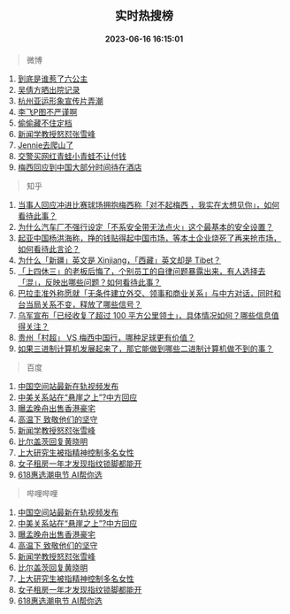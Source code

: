 <div align="center"><h2>实时热搜榜</h2><h4>2023-06-16 16:15:01</h4></div>

> 微博  

1. [到底是谁惹了六公主](https://s.weibo.com/weibo?q=%23%E5%88%B0%E5%BA%95%E6%98%AF%E8%B0%81%E6%83%B9%E4%BA%86%E5%85%AD%E5%85%AC%E4%B8%BB%23&t=31&band_rank=1&Refer=top)<br />
2. [吴倩方晒出院记录](https://s.weibo.com/weibo?q=%23%E5%90%B4%E5%80%A9%E6%96%B9%E6%99%92%E5%87%BA%E9%99%A2%E8%AE%B0%E5%BD%95%23&t=31&band_rank=2&Refer=top)<br />
3. [杭州亚运形象宣传片弄潮](https://s.weibo.com/weibo?q=%23%E6%9D%AD%E5%B7%9E%E4%BA%9A%E8%BF%90%E5%BD%A2%E8%B1%A1%E5%AE%A3%E4%BC%A0%E7%89%87%E5%BC%84%E6%BD%AE%23&t=31&band_rank=3&Refer=top)<br />
4. [李飞P图不严谨啊](https://s.weibo.com/weibo?q=%23%E6%9D%8E%E9%A3%9EP%E5%9B%BE%E4%B8%8D%E4%B8%A5%E8%B0%A8%E5%95%8A%23&t=31&band_rank=4&Refer=top)<br />
5. [偷偷藏不住定档](https://s.weibo.com/weibo?q=%E5%81%B7%E5%81%B7%E8%97%8F%E4%B8%8D%E4%BD%8F%E5%AE%9A%E6%A1%A3&t=31&band_rank=5&Refer=top)<br />
6. [新闻学教授怒怼张雪峰](https://s.weibo.com/weibo?q=%23%E6%96%B0%E9%97%BB%E5%AD%A6%E6%95%99%E6%8E%88%E6%80%92%E6%80%BC%E5%BC%A0%E9%9B%AA%E5%B3%B0%23&t=31&band_rank=6&Refer=top)<br />
7. [Jennie去爬山了](https://s.weibo.com/weibo?q=%23Jennie%E5%8E%BB%E7%88%AC%E5%B1%B1%E4%BA%86%23&t=31&band_rank=7&Refer=top)<br />
8. [交警买网红青蛙小青蛙不让付钱](https://s.weibo.com/weibo?q=%23%E4%BA%A4%E8%AD%A6%E4%B9%B0%E7%BD%91%E7%BA%A2%E9%9D%92%E8%9B%99%E5%B0%8F%E9%9D%92%E8%9B%99%E4%B8%8D%E8%AE%A9%E4%BB%98%E9%92%B1%23&t=31&band_rank=8&Refer=top)<br />
9. [梅西回应到中国大部分时间待在酒店](https://s.weibo.com/weibo?q=%23%E6%A2%85%E8%A5%BF%E5%9B%9E%E5%BA%94%E5%88%B0%E4%B8%AD%E5%9B%BD%E5%A4%A7%E9%83%A8%E5%88%86%E6%97%B6%E9%97%B4%E5%BE%85%E5%9C%A8%E9%85%92%E5%BA%97%23&t=31&band_rank=9&Refer=top)<br />

> 知乎  

1. [当事人回应冲进比赛球场拥抱梅西称「对不起梅西 ，我实在太想见你」，如何看待此事？](https://www.zhihu.com/question/606862192)<br />
2. [为什么汽车厂不强行设定「不系安全带无法点火」这个最基本的安全设置？](https://www.zhihu.com/question/604311886)<br />
3. [起亚中国杨洪海称，挣的钱贴得起中国市场，等本土企业烧死了再来抢市场，如何看待此言论？](https://www.zhihu.com/question/606934018)<br />
4. [为什么「新疆」英文是 Xinjiang，「西藏」英文却是 Tibet？](https://www.zhihu.com/question/606293073)<br />
5. [「上四休三」的老板后悔了，个别员工的自律问题暴露出来，有人选择去「混」，反映出哪些问题？如何看待此事？](https://www.zhihu.com/question/606430833)<br />
6. [巴拉圭准外称愿就「无条件建立外交、领事和商业关系」与中方对话，同时和台当局关系不变，释放了哪些信号？](https://www.zhihu.com/question/606637125)<br />
7. [乌军宣布「已经收复了超过 100 平方公里领土」，具体情况如何？哪些信息值得关注？](https://www.zhihu.com/question/606939911)<br />
8. [贵州「村超」 VS 梅西中国行，哪种足球更有价值？](https://www.zhihu.com/question/606948736)<br />
9. [如果三进制计算机发展起来了，那它能做到哪些二进制计算机做不到的事？](https://www.zhihu.com/question/606341223)<br />

> 百度  

1. [中国空间站最新在轨视频发布](https://www.baidu.com/s?wd=%E4%B8%AD%E5%9B%BD%E7%A9%BA%E9%97%B4%E7%AB%99%E6%9C%80%E6%96%B0%E5%9C%A8%E8%BD%A8%E8%A7%86%E9%A2%91%E5%8F%91%E5%B8%83&sa=fyb_news&rsv_dl=fyb_news)<br />
2. [中美关系站在“悬崖之上”?中方回应](https://www.baidu.com/s?wd=%E4%B8%AD%E7%BE%8E%E5%85%B3%E7%B3%BB%E7%AB%99%E5%9C%A8%E2%80%9C%E6%82%AC%E5%B4%96%E4%B9%8B%E4%B8%8A%E2%80%9D%3F%E4%B8%AD%E6%96%B9%E5%9B%9E%E5%BA%94&sa=fyb_news&rsv_dl=fyb_news)<br />
3. [曝孟晚舟出售香港豪宅](https://www.baidu.com/s?wd=%E6%9B%9D%E5%AD%9F%E6%99%9A%E8%88%9F%E5%87%BA%E5%94%AE%E9%A6%99%E6%B8%AF%E8%B1%AA%E5%AE%85&sa=fyb_news&rsv_dl=fyb_news)<br />
4. [高温下 致敬他们的坚守](https://www.baidu.com/s?wd=%E9%AB%98%E6%B8%A9%E4%B8%8B+%E8%87%B4%E6%95%AC%E4%BB%96%E4%BB%AC%E7%9A%84%E5%9D%9A%E5%AE%88&sa=fyb_news&rsv_dl=fyb_news)<br />
5. [新闻学教授怒怼张雪峰](https://www.baidu.com/s?wd=%E6%96%B0%E9%97%BB%E5%AD%A6%E6%95%99%E6%8E%88%E6%80%92%E6%80%BC%E5%BC%A0%E9%9B%AA%E5%B3%B0&sa=fyb_news&rsv_dl=fyb_news)<br />
6. [比尔盖茨回复黄晓明](https://www.baidu.com/s?wd=%E6%AF%94%E5%B0%94%E7%9B%96%E8%8C%A8%E5%9B%9E%E5%A4%8D%E9%BB%84%E6%99%93%E6%98%8E&sa=fyb_news&rsv_dl=fyb_news)<br />
7. [上大研究生被指精神控制多名女性](https://www.baidu.com/s?wd=%E4%B8%8A%E5%A4%A7%E7%A0%94%E7%A9%B6%E7%94%9F%E8%A2%AB%E6%8C%87%E7%B2%BE%E7%A5%9E%E6%8E%A7%E5%88%B6%E5%A4%9A%E5%90%8D%E5%A5%B3%E6%80%A7&sa=fyb_news&rsv_dl=fyb_news)<br />
8. [女子租房一年才发现指纹锁脚都能开](https://www.baidu.com/s?wd=%E5%A5%B3%E5%AD%90%E7%A7%9F%E6%88%BF%E4%B8%80%E5%B9%B4%E6%89%8D%E5%8F%91%E7%8E%B0%E6%8C%87%E7%BA%B9%E9%94%81%E8%84%9A%E9%83%BD%E8%83%BD%E5%BC%80&sa=fyb_news&rsv_dl=fyb_news)<br />
9. [618惠选潮电节 AI帮你选](https://www.baidu.com/s?wd=618%E6%83%A0%E9%80%89%E6%BD%AE%E7%94%B5%E8%8A%82&sa=fyb_news&rsv_dl=fyb_news)<br />

> 哔哩哔哩  

1. [中国空间站最新在轨视频发布](https://www.baidu.com/s?wd=%E4%B8%AD%E5%9B%BD%E7%A9%BA%E9%97%B4%E7%AB%99%E6%9C%80%E6%96%B0%E5%9C%A8%E8%BD%A8%E8%A7%86%E9%A2%91%E5%8F%91%E5%B8%83&sa=fyb_news&rsv_dl=fyb_news)<br />
2. [中美关系站在“悬崖之上”?中方回应](https://www.baidu.com/s?wd=%E4%B8%AD%E7%BE%8E%E5%85%B3%E7%B3%BB%E7%AB%99%E5%9C%A8%E2%80%9C%E6%82%AC%E5%B4%96%E4%B9%8B%E4%B8%8A%E2%80%9D%3F%E4%B8%AD%E6%96%B9%E5%9B%9E%E5%BA%94&sa=fyb_news&rsv_dl=fyb_news)<br />
3. [曝孟晚舟出售香港豪宅](https://www.baidu.com/s?wd=%E6%9B%9D%E5%AD%9F%E6%99%9A%E8%88%9F%E5%87%BA%E5%94%AE%E9%A6%99%E6%B8%AF%E8%B1%AA%E5%AE%85&sa=fyb_news&rsv_dl=fyb_news)<br />
4. [高温下 致敬他们的坚守](https://www.baidu.com/s?wd=%E9%AB%98%E6%B8%A9%E4%B8%8B+%E8%87%B4%E6%95%AC%E4%BB%96%E4%BB%AC%E7%9A%84%E5%9D%9A%E5%AE%88&sa=fyb_news&rsv_dl=fyb_news)<br />
5. [新闻学教授怒怼张雪峰](https://www.baidu.com/s?wd=%E6%96%B0%E9%97%BB%E5%AD%A6%E6%95%99%E6%8E%88%E6%80%92%E6%80%BC%E5%BC%A0%E9%9B%AA%E5%B3%B0&sa=fyb_news&rsv_dl=fyb_news)<br />
6. [比尔盖茨回复黄晓明](https://www.baidu.com/s?wd=%E6%AF%94%E5%B0%94%E7%9B%96%E8%8C%A8%E5%9B%9E%E5%A4%8D%E9%BB%84%E6%99%93%E6%98%8E&sa=fyb_news&rsv_dl=fyb_news)<br />
7. [上大研究生被指精神控制多名女性](https://www.baidu.com/s?wd=%E4%B8%8A%E5%A4%A7%E7%A0%94%E7%A9%B6%E7%94%9F%E8%A2%AB%E6%8C%87%E7%B2%BE%E7%A5%9E%E6%8E%A7%E5%88%B6%E5%A4%9A%E5%90%8D%E5%A5%B3%E6%80%A7&sa=fyb_news&rsv_dl=fyb_news)<br />
8. [女子租房一年才发现指纹锁脚都能开](https://www.baidu.com/s?wd=%E5%A5%B3%E5%AD%90%E7%A7%9F%E6%88%BF%E4%B8%80%E5%B9%B4%E6%89%8D%E5%8F%91%E7%8E%B0%E6%8C%87%E7%BA%B9%E9%94%81%E8%84%9A%E9%83%BD%E8%83%BD%E5%BC%80&sa=fyb_news&rsv_dl=fyb_news)<br />
9. [618惠选潮电节 AI帮你选](https://www.baidu.com/s?wd=618%E6%83%A0%E9%80%89%E6%BD%AE%E7%94%B5%E8%8A%82&sa=fyb_news&rsv_dl=fyb_news)<br />
